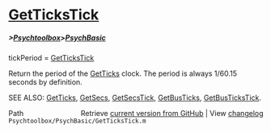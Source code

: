 # [GetTicksTick](GetTicksTick)
##### >[Psychtoolbox](Psychtoolbox)>[PsychBasic](PsychBasic)

 tickPeriod = [GetTicksTick](GetTicksTick)  
  
 Return the period of the [GetTicks](GetTicks) clock. The period is always 1/60.15  
 seconds by definition.  
  
SEE ALSO: [GetTicks](GetTicks), [GetSecs](GetSecs), [GetSecsTick](GetSecsTick), [GetBusTicks](GetBusTicks), [GetBusTicksTick](GetBusTicksTick).   




<div class="code_header" style="text-align:right;">
  <span style="float:left;">Path&nbsp;&nbsp;</span> <span class="counter">Retrieve <a href=
  "https://raw.github.com/Psychtoolbox-3/Psychtoolbox-3/beta/Psychtoolbox/PsychBasic/GetTicksTick.m">current version from GitHub</a> | View <a href=
  "https://github.com/Psychtoolbox-3/Psychtoolbox-3/commits/beta/Psychtoolbox/PsychBasic/GetTicksTick.m">changelog</a></span>
</div>
<div class="code">
  <code>Psychtoolbox/PsychBasic/GetTicksTick.m</code>
</div>

